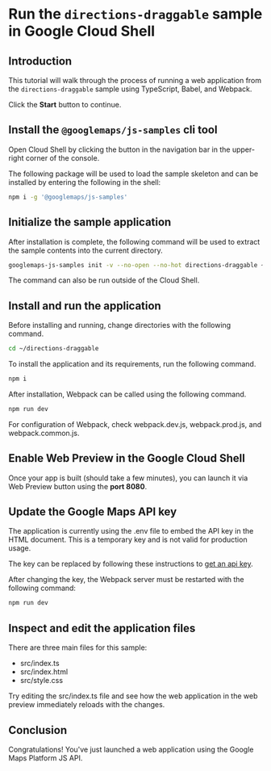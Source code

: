 # Run the `directions-draggable` sample in Google Cloud Shell

<walkthrough-tutorial-duration duration="10"/>

## Introduction

This tutorial will walk through the process of running a web application from
the `directions-draggable` sample using TypeScript, Babel, and Webpack.

Click the **Start** button to continue.

## Install the `@googlemaps/js-samples` cli tool

Open Cloud Shell by clicking the
<walkthrough-cloud-shell-icon></walkthrough-cloud-shell-icon> button in the
navigation bar in the upper-right corner of the console.

The following package will be used to load the sample skeleton and can be
installed by entering the following in the shell:

```bash
npm i -g '@googlemaps/js-samples'
```

## Initialize the sample application

After installation is complete, the following command will be used to extract
the sample contents into the current directory.

```bash
googlemaps-js-samples init -v --no-open --no-hot directions-draggable ~/directions-draggable
```

The command can also be run outside of the Cloud Shell.

## Install and run the application

Before installing and running, change directories with the following command.

```bash
cd ~/directions-draggable
```

To install the application and its requirements, run the following command.

```bash
npm i
```

After installation, Webpack can be called using the following command.

```bash
npm run dev
```

For configuration of Webpack, check
<walkthrough-editor-open-file filePath="~/directions-draggable/webpack.dev.js">webpack.dev.js</walkthrough-editor-open-file>,
<walkthrough-editor-open-file filePath="~/directions-draggable/webpack.prod.js">webpack.prod.js</walkthrough-editor-open-file>,
and
<walkthrough-editor-open-file filePath="~/directions-draggable/webpack.common.js">webpack.common.js</walkthrough-editor-open-file>.

## Enable Web Preview in the Google Cloud Shell

Once your app is built (should take a few minutes), you can launch it via
<walkthrough-spotlight-pointer target="cloudshell" spotlightId="devshell-web-preview-button">Web
Preview button</walkthrough-spotlight-pointer> using the **port 8080**.

## Update the Google Maps API key

The application is currently using the
<walkthrough-editor-open-file filePath="~/directions-draggable/.env">.env</walkthrough-editor-open-file>
file to embed the API key in the HTML document. This is a temporary key and is
not valid for production usage.

The key can be replaced by following these instructions to
[get an api key](https://developers.google.com/maps/documentation/javascript/get-api-key).

After changing the key, the Webpack server must be restarted with the following
command:

```bash
npm run dev
```

## Inspect and edit the application files

There are three main files for this sample:

*   <walkthrough-editor-open-file filePath="~/directions-draggable/src/index.ts">src/index.ts</walkthrough-editor-open-file>
*   <walkthrough-editor-open-file filePath="~/directions-draggable/src/index.html">src/index.html</walkthrough-editor-open-file>
*   <walkthrough-editor-open-file filePath="~/directions-draggable/src/style.css">src/style.css</walkthrough-editor-open-file>

Try editing the <walkthrough-editor-open-file filePath="~/directions-draggable/src/index.ts">src/index.ts</walkthrough-editor-open-file> file and see how the web application in the web preview immediately reloads with the changes.

## Conclusion

<walkthrough-conclusion-trophy></walkthrough-conclusion-trophy>

Congratulations! You've just launched a web application using the Google Maps
Platform JS API.
